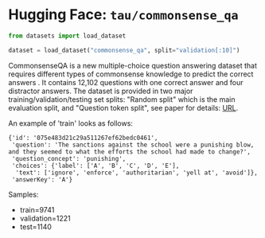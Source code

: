 # Hugging Face: `tau/commonsense_qa`

```Python
from datasets import load_dataset

dataset = load_dataset("commonsense_qa", split="validation[:10]")
```

CommonsenseQA is a new multiple-choice question answering dataset that requires different types of commonsense knowledge to predict the correct answers . It contains 12,102 questions with one correct answer and four distractor answers. The dataset is provided in two major training/validation/testing set splits: "Random split" which is the main evaluation split, and "Question token split", see paper for details: [URL](https://arxiv.org/pdf/1811.00937).

An example of 'train' looks as follows:
```
{'id': '075e483d21c29a511267ef62bedc0461',
 'question': 'The sanctions against the school were a punishing blow, and they seemed to what the efforts the school had made to change?',
 'question_concept': 'punishing',
 'choices': {'label': ['A', 'B', 'C', 'D', 'E'],
  'text': ['ignore', 'enforce', 'authoritarian', 'yell at', 'avoid']},
 'answerKey': 'A'}
```

Samples: 
- train=9741  
- validation=1221
- test=1140

